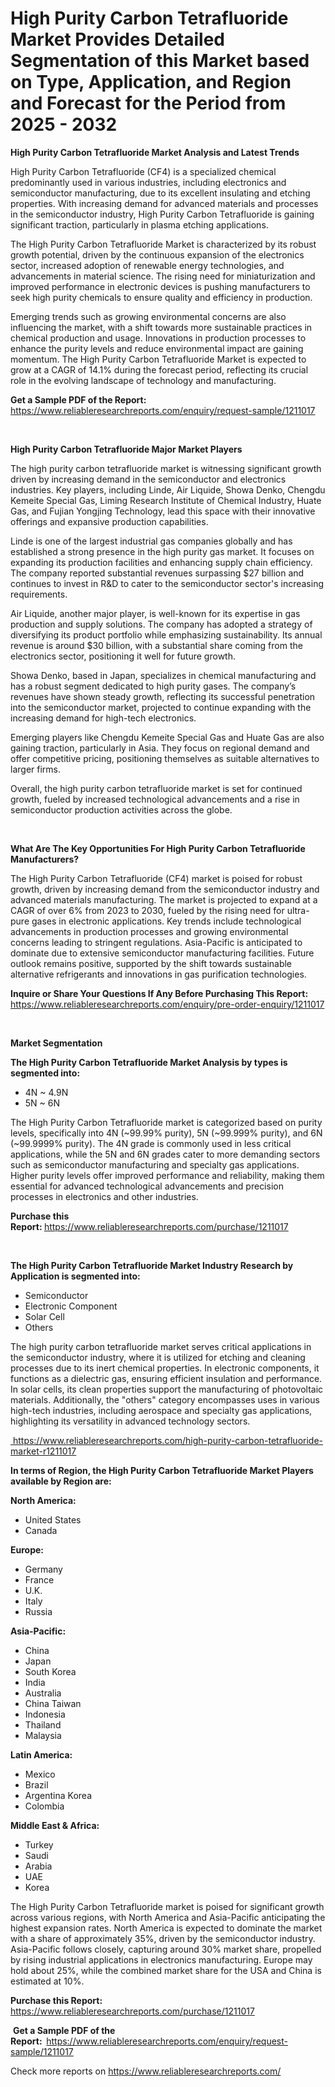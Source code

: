 <p><h1>High Purity Carbon Tetrafluoride Market Provides Detailed Segmentation of this Market based on Type, Application, and Region and Forecast for the Period from 2025 - 2032</h1></p><p><strong>High Purity Carbon Tetrafluoride Market Analysis and Latest Trends</strong></p>
<p><p>High Purity Carbon Tetrafluoride (CF4) is a specialized chemical predominantly used in various industries, including electronics and semiconductor manufacturing, due to its excellent insulating and etching properties. With increasing demand for advanced materials and processes in the semiconductor industry, High Purity Carbon Tetrafluoride is gaining significant traction, particularly in plasma etching applications.</p><p>The High Purity Carbon Tetrafluoride Market is characterized by its robust growth potential, driven by the continuous expansion of the electronics sector, increased adoption of renewable energy technologies, and advancements in material science. The rising need for miniaturization and improved performance in electronic devices is pushing manufacturers to seek high purity chemicals to ensure quality and efficiency in production.</p><p>Emerging trends such as growing environmental concerns are also influencing the market, with a shift towards more sustainable practices in chemical production and usage. Innovations in production processes to enhance the purity levels and reduce environmental impact are gaining momentum. The High Purity Carbon Tetrafluoride Market is expected to grow at a CAGR of 14.1% during the forecast period, reflecting its crucial role in the evolving landscape of technology and manufacturing.</p></p>
<p><strong>Get a Sample PDF of the Report:&nbsp;</strong> <a href="https://www.reliableresearchreports.com/enquiry/request-sample/1211017?utm_campaign=3054&utm_medium=2&utm_source=Github&utm_content=ia&utm_term=24032025&utm_id=high-purity-carbon-tetrafluoride">https://www.reliableresearchreports.com/enquiry/request-sample/1211017</a></p>
<p>&nbsp;</p>
<p><strong>High Purity Carbon Tetrafluoride Major Market Players</strong></p>
<p><p>The high purity carbon tetrafluoride market is witnessing significant growth driven by increasing demand in the semiconductor and electronics industries. Key players, including Linde, Air Liquide, Showa Denko, Chengdu Kemeite Special Gas, Liming Research Institute of Chemical Industry, Huate Gas, and Fujian Yongjing Technology, lead this space with their innovative offerings and expansive production capabilities.</p><p>Linde is one of the largest industrial gas companies globally and has established a strong presence in the high purity gas market. It focuses on expanding its production facilities and enhancing supply chain efficiency. The company reported substantial revenues surpassing $27 billion and continues to invest in R&D to cater to the semiconductor sector's increasing requirements.</p><p>Air Liquide, another major player, is well-known for its expertise in gas production and supply solutions. The company has adopted a strategy of diversifying its product portfolio while emphasizing sustainability. Its annual revenue is around $30 billion, with a substantial share coming from the electronics sector, positioning it well for future growth.</p><p>Showa Denko, based in Japan, specializes in chemical manufacturing and has a robust segment dedicated to high purity gases. The company’s revenues have shown steady growth, reflecting its successful penetration into the semiconductor market, projected to continue expanding with the increasing demand for high-tech electronics.</p><p>Emerging players like Chengdu Kemeite Special Gas and Huate Gas are also gaining traction, particularly in Asia. They focus on regional demand and offer competitive pricing, positioning themselves as suitable alternatives to larger firms.</p><p>Overall, the high purity carbon tetrafluoride market is set for continued growth, fueled by increased technological advancements and a rise in semiconductor production activities across the globe.</p></p>
<p>&nbsp;</p>
<p><strong>What Are The Key Opportunities For High Purity Carbon Tetrafluoride Manufacturers?</strong></p>
<p><p>The High Purity Carbon Tetrafluoride (CF4) market is poised for robust growth, driven by increasing demand from the semiconductor industry and advanced materials manufacturing. The market is projected to expand at a CAGR of over 6% from 2023 to 2030, fueled by the rising need for ultra-pure gases in electronic applications. Key trends include technological advancements in production processes and growing environmental concerns leading to stringent regulations. Asia-Pacific is anticipated to dominate due to extensive semiconductor manufacturing facilities. Future outlook remains positive, supported by the shift towards sustainable alternative refrigerants and innovations in gas purification technologies.</p></p>
<p><strong>Inquire or Share Your Questions If Any Before Purchasing This Report:</strong> <a href="https://www.reliableresearchreports.com/enquiry/pre-order-enquiry/1211017?utm_campaign=3054&utm_medium=2&utm_source=Github&utm_content=ia&utm_term=24032025&utm_id=high-purity-carbon-tetrafluoride">https://www.reliableresearchreports.com/enquiry/pre-order-enquiry/1211017</a></p>
<p>&nbsp;</p>
<p><strong>Market Segmentation</strong></p>
<p><strong>The High Purity Carbon Tetrafluoride Market Analysis by types is segmented into:</strong></p>
<p><ul><li>4N ~ 4.9N</li><li>5N ~ 6N</li></ul></p>
<p><p>The High Purity Carbon Tetrafluoride market is categorized based on purity levels, specifically into 4N (~99.99% purity), 5N (~99.999% purity), and 6N (~99.9999% purity). The 4N grade is commonly used in less critical applications, while the 5N and 6N grades cater to more demanding sectors such as semiconductor manufacturing and specialty gas applications. Higher purity levels offer improved performance and reliability, making them essential for advanced technological advancements and precision processes in electronics and other industries.</p></p>
<p><strong>Purchase this Report:&nbsp;</strong><a href="https://www.reliableresearchreports.com/purchase/1211017?utm_campaign=3054&utm_medium=2&utm_source=Github&utm_content=ia&utm_term=24032025&utm_id=high-purity-carbon-tetrafluoride">https://www.reliableresearchreports.com/purchase/1211017</a></p>
<p>&nbsp;</p>
<p><strong>The High Purity Carbon Tetrafluoride Market Industry Research by Application is segmented into:</strong></p>
<p><ul><li>Semiconductor</li><li>Electronic Component</li><li>Solar Cell</li><li>Others</li></ul></p>
<p><p>The high purity carbon tetrafluoride market serves critical applications in the semiconductor industry, where it is utilized for etching and cleaning processes due to its inert chemical properties. In electronic components, it functions as a dielectric gas, ensuring efficient insulation and performance. In solar cells, its clean properties support the manufacturing of photovoltaic materials. Additionally, the "others" category encompasses uses in various high-tech industries, including aerospace and specialty gas applications, highlighting its versatility in advanced technology sectors.</p></p>
<p><a href="https://www.reliableresearchreports.com/high-purity-carbon-tetrafluoride-market-r1211017?utm_campaign=3054&utm_medium=2&utm_source=Github&utm_content=ia&utm_term=24032025&utm_id=high-purity-carbon-tetrafluoride">&nbsp;https://www.reliableresearchreports.com/high-purity-carbon-tetrafluoride-market-r1211017</a></p>
<p><strong>In terms of Region, the High Purity Carbon Tetrafluoride Market Players available by Region are:</strong></p>
<p>
    <p> <strong> North America: </strong>
        <ul>
            <li>United States</li>
            <li>Canada</li>
        </ul>
        </p> 
    <p> <strong> Europe: </strong>
        <ul>
            <li>Germany</li>
            <li>France</li>
            <li>U.K.</li>
            <li>Italy</li>
            <li>Russia</li>
        </ul>
        </p> 
    <p> <strong> Asia-Pacific: </strong>
        <ul>
            <li>China</li>
            <li>Japan</li>
            <li>South Korea</li>
            <li>India</li>
            <li>Australia</li>
            <li>China Taiwan</li>
            <li>Indonesia</li>
            <li>Thailand</li>
            <li>Malaysia</li>
        </ul>
        </p> 
    <p> <strong> Latin America: </strong>
        <ul>
            <li>Mexico</li>
            <li>Brazil</li>
            <li>Argentina Korea</li>
            <li>Colombia</li>
        </ul>
        </p> 
    <p> <strong> Middle East & Africa: </strong>
        <ul>
            <li>Turkey</li>
            <li>Saudi</li>
            <li>Arabia</li>
            <li>UAE</li>
            <li>Korea</li>
        </ul>
    </p>
    </p>
<p><p>The High Purity Carbon Tetrafluoride market is poised for significant growth across various regions, with North America and Asia-Pacific anticipating the highest expansion rates. North America is expected to dominate the market with a share of approximately 35%, driven by the semiconductor industry. Asia-Pacific follows closely, capturing around 30% market share, propelled by rising industrial applications in electronics manufacturing. Europe may hold about 25%, while the combined market share for the USA and China is estimated at 10%.</p></p>
<p><strong>Purchase this Report: </strong><a href="https://www.reliableresearchreports.com/purchase/1211017?utm_campaign=3054&utm_medium=2&utm_source=Github&utm_content=ia&utm_term=24032025&utm_id=high-purity-carbon-tetrafluoride">https://www.reliableresearchreports.com/purchase/1211017</a></p>
<p>&nbsp;<strong>Get a Sample PDF of the Report:&nbsp;&nbsp;</strong><a href="https://www.reliableresearchreports.com/enquiry/request-sample/1211017?utm_campaign=3054&utm_medium=2&utm_source=Github&utm_content=ia&utm_term=24032025&utm_id=high-purity-carbon-tetrafluoride">https://www.reliableresearchreports.com/enquiry/request-sample/1211017</a></p>
<p><strong></strong></p>
<p>Check more reports on <a href="https://www.reliableresearchreports.com/?utm_campaign=3054&utm_medium=2&utm_source=Github&utm_content=ia&utm_term=24032025&utm_id=high-purity-carbon-tetrafluoride">https://www.reliableresearchreports.com/</a></p>